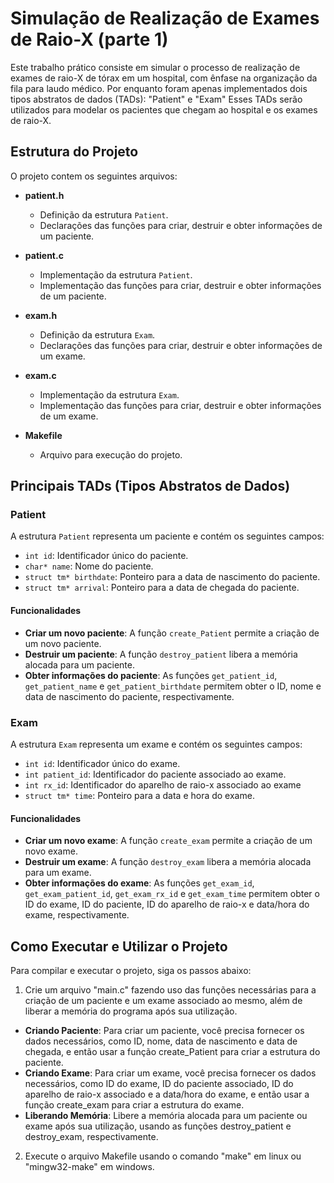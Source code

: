 # Simulação de Realização de Exames de Raio-X (parte 1)

  Este trabalho prático consiste em simular o processo de realização de exames de raio-X de tórax em um hospital, com ênfase na organização da fila para laudo médico. Por enquanto foram apenas implementados dois tipos abstratos de dados (TADs): "Patient" e "Exam" Esses TADs serão utilizados para modelar os pacientes que chegam ao hospital e os exames de raio-X.

## Estrutura do Projeto

O projeto contem os seguintes arquivos:

- **patient.h**
  - Definição da estrutura `Patient`.
  - Declarações das funções para criar, destruir e obter informações de um paciente.

- **patient.c**
  - Implementação da estrutura `Patient`.
  - Implementação das funções para criar, destruir e obter informações de um paciente.

- **exam.h**
  - Definição da estrutura `Exam`.
  - Declarações das funções para criar, destruir e obter informações de um exame.

- **exam.c**
  - Implementação da estrutura `Exam`.
  - Implementação das funções para criar, destruir e obter informações de um exame.
    
- **Makefile**
  - Arquivo para execução do projeto.
  

## Principais TADs (Tipos Abstratos de Dados)

### Patient

A estrutura `Patient` representa um paciente e contém os seguintes campos:

- `int id`: Identificador único do paciente.
- `char* name`: Nome do paciente.
- `struct tm* birthdate`: Ponteiro para a data de nascimento do paciente.
- `struct tm* arrival`: Ponteiro para a data de chegada do paciente.

#### Funcionalidades

- **Criar um novo paciente**: A função `create_Patient` permite a criação de um novo paciente.
- **Destruir um paciente**: A função `destroy_patient` libera a memória alocada para um paciente.
- **Obter informações do paciente**: As funções `get_patient_id`, `get_patient_name` e `get_patient_birthdate` permitem obter o ID, nome e data de nascimento do paciente, respectivamente.
  
### Exam

A estrutura `Exam` representa um exame e contém os seguintes campos:

- `int id`: Identificador único do exame.
- `int patient_id`: Identificador do paciente associado ao exame.
- `int rx_id`: Identificador do aparelho de raio-x associado ao exame
- `struct tm* time`: Ponteiro para a data e hora do exame.

#### Funcionalidades

- **Criar um novo exame**: A função `create_exam` permite a criação de um novo exame.
- **Destruir um exame**: A função `destroy_exam` libera a memória alocada para um exame.
- **Obter informações do exame**: As funções `get_exam_id`, `get_exam_patient_id`, `get_exam_rx_id` e `get_exam_time` permitem obter o ID do exame, ID do paciente, ID do aparelho de raio-x e data/hora do exame, respectivamente.


## Como Executar e Utilizar o Projeto

Para compilar e executar o projeto, siga os passos abaixo:

1. Crie um arquivo "main.c" fazendo uso das funções necessárias para a criação de um paciente e um exame associado ao mesmo, além de liberar a memória do programa após sua utilização.
  - **Criando Paciente**: Para criar um paciente, você precisa fornecer os dados necessários, como ID, nome, data de nascimento e data de chegada, e então usar a função create_Patient para criar a estrutura do paciente.
  - **Criando Exame**: Para criar um exame, você precisa fornecer os dados necessários, como ID do exame, ID do paciente associado, ID do aparelho de raio-x associado e a data/hora do exame, e então usar a função create_exam para criar a estrutura do exame.
  - **Liberando Memória**: Libere a memória alocada para um paciente ou exame após sua utilização, usando as funções destroy_patient e destroy_exam, respectivamente.
    
2. Execute o arquivo Makefile usando o comando "make" em linux ou "mingw32-make" em windows.
